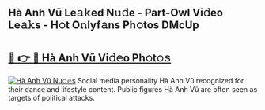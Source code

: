 ## Hà Anh Vũ Le𝚊𝚔ed N𝚞𝚍e - Part-OwI Vi𝚍eo Le𝚊𝚔s - H𝚘t O𝚗lyf𝚊ns Ph𝚘tos DMcUp

# <h2><a href="http://hf0c7z.feru.top/?c=H%c3%a0+Anh+V%c5%a9">🔗 👉 🔴 Hà Anh Vũ Vi𝚍𝚎o Ph𝚘t𝚘𝚜</a></h2>

[![Hà Anh Vũ Nu𝚍𝚎s](https://i.imgur.com/0TWrTi3.gif)](http://hf0c7z.feru.top/?c=H%c3%a0+Anh+V%c5%a9)
Social media personality Hà Anh Vũ recognized for their dance and lifestyle content. Public figures Hà Anh Vũ are often seen as targets of political attacks. 
